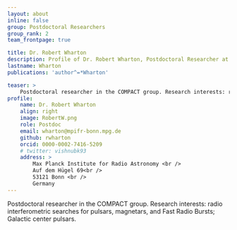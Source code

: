 ```yaml
---
layout: about
inline: false
group: Postdoctoral Researchers
group_rank: 2
team_frontpage: true

title: Dr. Robert Wharton
description: Profile of Dr. Robert Wharton, Postdoctoral Researcher at the COMPACT group.
lastname: Wharton
publications: 'author^=*Wharton'

teaser: >
    Postdoctoral researcher in the COMPACT group. Research interests: radio interferometric searches for pulsars, magnetars, and Fast Radio Bursts
profile:
    name: Dr. Robert Wharton
    align: right
    image: RobertW.png
    role: Postdoc
    email: wharton@mpifr-bonn.mpg.de
    github: rwharton
    orcid: 0000-0002-7416-5209
    # twitter: vishnubk93
    address: >
        Max Planck Institute for Radio Astronomy <br />
        Auf dem Hügel 69<br />
        53121 Bonn <br />
        Germany
---
```


Postdoctoral researcher in the COMPACT group. Research interests: radio interferometric searches for pulsars, magnetars, and Fast Radio Bursts; Galactic center pulsars.